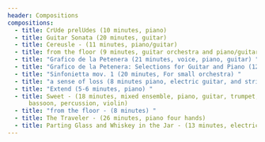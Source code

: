 ```yaml
---
header: Compositions
compositions:
  - title: CrUde prelUdes (10 minutes, piano)
  - title: Guitar Sonata (20 minutes, guitar)
  - title: Cereusle - (11 minutes, piano/guitar)
  - title: from the floor (9 minutes, guitar orchestra and piano/guitar duo)
  - title: "Grafico de la Petenera (21 minutes, voice, piano, guitar) "
  - title: "Grafico de la Petenera: Selections for Guitar and Piano (12 minutes)"
  - title: "Sinfonietta mov. 1 (20 minutes, For small orchestra) "
  - title: "a sense of loss (8 minutes piano, electric guitar, and string quintet) "
  - title: "Extend (5-6 minutes, piano) "
  - title: Sweet - (18 minutes, mixed ensemble, piano, guitar, trumpet, horn,
      bassoon, percussion, violin)
  - title: "from the floor - (8 minutes) "
  - title: The Traveler - (26 minutes, piano four hands)
  - title: Parting Glass and Whiskey in the Jar - (13 minutes, electric guitar, piano)
---
```

